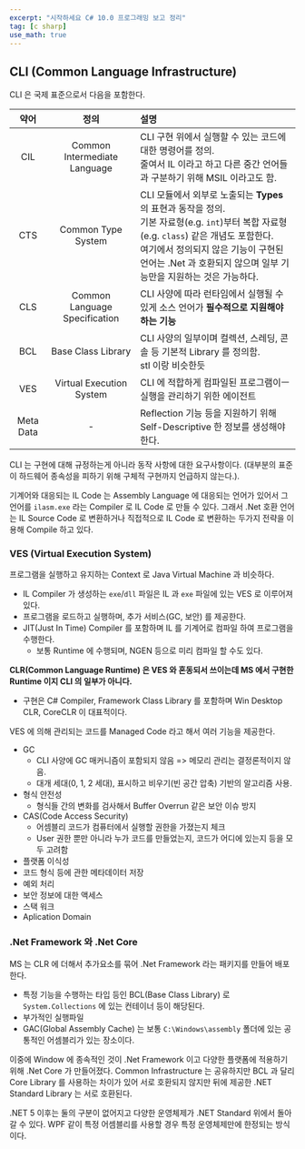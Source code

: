 ```yaml
---
excerpt: "시작하세요 C# 10.0 프로그래밍 보고 정리"
tag: [c sharp]
use_math: true
---
```


## CLI (Common Language Infrastructure) 

CLI 은 국제 표준으로서 다음을 포함한다.

| 약어 | 정의 | 설명 |
|:-----:|:-------:|:--------|
|CIL|Common Intermediate Language|CLI 구현 위에서 실행할 수 있는 코드에 대한 명령어를 정의. <br/> 줄여서 IL 이라고 하고 다른 중간 언어들과 구분하기 위해 MSIL 이라고도 함.|
|CTS|Common Type System|CLI 모듈에서 외부로 노출되는 __Types__ 의 표현과 동작을 정의.<br/> 기본 자료형(e.g. ```int```)부터 복합 자료형(e.g. ```class```) 같은 개념도 포함한다. <br/> 여기에서 정의되지 않은 기능이 구현된 언어는 .Net 과 호환되지 않으며 일부 기능만을 지원하는 것은 가능하다.|
|CLS|Common Language Specification| CLI 사양에 따라 런타임에서 실행될 수 있게 소스 언어가 __필수적으로 지원해야하는 기능__ |
|BCL|Base Class Library| CLI 사양의 일부이며 컬렉션, 스레딩, 콘솔 등 기본적 Library 를 정의함. <br/> stl 이랑 비슷한듯|
|VES|Virtual Execution System|CLI 에 적합하게 컴파일된 프로그램이ㅡ 실행을 관리하기 위한 에이전트|
|Meta Data|-| Reflection 기능 등을 지원하기 위해 Self-Descriptive 한 정보를 생성해야한다. |

CLI 는 구현에 대해 규정하는게 아니라 동작 사항에 대한 요구사항이다. (대부분의 표준이 하드웨어 종속성을 피하기 위해 구체적 구현까지 언급하지 않는다.).

기계어와 대응되는 IL Code 는 Assembly Language 에 대응되는 언어가 있어서 그 언어를 ```ilasm.exe``` 라는 Compiler 로 IL Code 로 만들 수 있다. 그래서 .Net 호환 언어는 IL Source Code 로 변환하거나 직접적으로 IL Code 로 변환하는 두가지 전략을 이용해 Compile 하고 있다.

### VES (Virtual Execution System)

프로그램을 실행하고 유지하는 Context 로 Java Virtual Machine 과 비슷하다.
+ IL Compiler 가 생성하는 ```exe```/```dll``` 파일은 IL 과 ```exe``` 파일에 있는 VES 로 이루어져 있다. 
+ 프로그램을 로드하고 실행하며, 추가 서비스(GC, 보안) 를 제공한다.
+ JIT(Just In Time) Compiler 를 포함하며 IL 를 기계어로 컴파일 하여 프로그램을 수행한다.
  + 보통 Runtime 에 수행되며, NGEN 등으로 미리 컴파일 할 수도 있다.

__CLR(Common Language Runtime) 은 VES 와 혼동되서 쓰이는데 MS 에서 구현한 Runtime 이지 CLI 의 일부가 아니다.__
+ 구현은 C# Compiler, Framework Class Library 를 포함하며 Win Desktop CLR, CoreCLR 이 대표적이다.

VES 에 의해 관리되는 코드를 Managed Code 라고 해서 여러 기능을 제공한다.

+ GC
  + CLI 사양에 GC 매커니즘이 포함되지 않음 => 메모리 관리는 결정론적이지 않음.
  + 대개 세대(0, 1, 2 세대), 표시하고 비우기(빈 공간 압축) 기반의 알고리즘 사용.
+ 형식 안전성
  + 형식들 간의 변화를 검사해서 Buffer Overrun 같은 보안 이슈 방지
+ CAS(Code Access Security)
  + 어셈블리 코드가 컴퓨터에서 실행할 권한을 가졌는지 체크
  + User 권한 뿐만 아니라 누가 코드를 만들었는지, 코드가 어디에 있는지 등을 모두 고려함
+ 플랫폼 이식성
+ 코드 형식 등에 관한 메타데이터 저장
+ 예외 처리
+ 보안 정보에 대한 액세스
+ 스택 워크
+ Aplication Domain

### .Net Framework 와  .Net Core

MS 는 CLR 에 더해서 추가요소를 묶어 .Net Framework 라는 패키지를 만들어 배포한다.
+ 특정 기능을 수행하는 타입 등인 BCL(Base Class Library) 로 ```System.Collections``` 에 있는 컨테이너 등이 해당된다.
+ 부가적인 실행파일
+ GAC(Global Assembly Cache) 는 보통 ```C:\Windows\assembly``` 폴더에 있는 공통적인 어셈블리가 있는 장소이다.

이중에 Window 에 종속적인 것이 .Net Framework 이고 다양한 플랫폼에 적용하기 위해 .Net Core 가 만들어졌다. Common Infrastructure 는 공유하지만 BCL 과 달리 Core Library 를 사용하는 차이가 있어 서로 호환되지 않지만 뒤에 제공한 .NET Standard Library 는 서로 호환된다. 

.NET 5 이후는 둘의 구분이 없어지고 다양한 운영체제가 .NET Standard 위에서 돌아갈 수 있다. WPF 같이 특정 어셈블리를 사용할 경우 특정 운영체제만에 한정되는 방식이다.